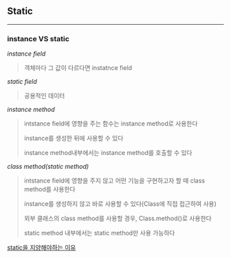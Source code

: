 ## Static
---

### instance VS  static

*instance field*

> 객체마다 그 값이 다르다면 instatnce field

*static field*

> 공용적인 데이터

*instance method*

> intstance field에 영향을 주는 함수는 instance method로 사용한다
>
> instance를 생성한 뒤에 사용할 수 있다
>
> instance method내부에서는 instance method를 호출할 수 있다


*class method(static method)*

> intstance field에 영향을 주지 않고 어떤 기능을 구현하고자 할 때 class method를 사용한다
>
> instance를 생성하지 않고 바로 사용할 수 있다(Class에 직접 접근하여 사용)
>
> 외부 클래스의 class method를 사용할 경우, Class.method()로 사용한다
>
> static method 내부에서는 static method만 사용 가능하다


[static을 지양해야하는 이유](http://tech.thegajago.com/2016/02/20/%EC%99%9C-%EC%9E%90%EB%B0%94%EC%97%90%EC%84%9C-static%EC%9D%98-%EC%82%AC%EC%9A%A9%EC%9D%84-%EC%A7%80%EC%96%91%ED%95%B4%EC%95%BC-%ED%95%98%EB%8A%94%EA%B0%80/)
